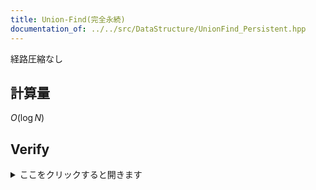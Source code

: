 ```yaml
---
title: Union-Find(完全永続)
documentation_of: ../../src/DataStructure/UnionFind_Persistent.hpp
---
```

経路圧縮なし
## 計算量
$O(\log N)$
## Verify
<details>
<summary>ここをクリックすると開きます</summary>

- [ ] [CODE THANKS FESTIVAL 2017 H - Union Sets](https://atcoder.jp/contests/code-thanks-festival-2017/tasks/code_thanks_festival_2017_h)

</details>
